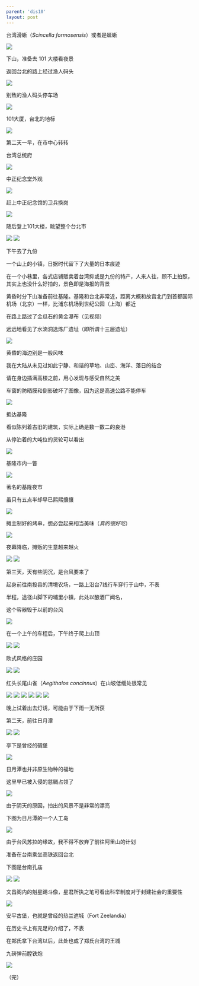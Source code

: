 ```yaml
---
parent: 'dis10'
layout: post
---
```


台湾滑蜥（<i>Scincella formosensis</i>）或者是蜒蜥

<img class='disc' src='https://lykoseremos.github.io/gmalb-01/dis10/31.jpg'>

下山，准备去 101 大楼看夜景

返回台北的路上经过渔人码头

<img class='disc' src='https://lykoseremos.github.io/gmalb-01/dis10/33.jpg'>

别致的渔人码头停车场

<img class='disc' src='https://lykoseremos.github.io/gmalb-01/dis10/34.jpg'>

101大厦，台北的地标

<img class='disc' src='https://lykoseremos.github.io/gmalb-01/dis10/35.jpg'>

第二天一早，在市中心转转

台湾总统府

<img class='disc' src='https://lykoseremos.github.io/gmalb-01/dis10/36.jpg'>

中正纪念堂外观

<img class='disc' src='https://lykoseremos.github.io/gmalb-01/dis10/38.jpg'>

赶上中正纪念馆的卫兵换岗

<img class='disc' src='https://lykoseremos.github.io/gmalb-01/dis10/37.jpg'>

随后登上101大楼，眺望整个台北市

<img class='disc' src='https://lykoseremos.github.io/gmalb-01/dis10/39.jpg'>

<img class='disc' src='https://lykoseremos.github.io/gmalb-01/dis10/40.jpg'>

下午去了九份

一个山上的小镇，日据时代留下了大量的日本痕迹

在一个小巷里，各式店铺贩卖着台湾抑或是九份的特产，人来人往，顾不上拍照，其实上也没什么好拍的，景色即是海报的背景

黄昏时分下山准备前往基隆。基隆和台北非常近，距离大概和故宫北门到首都国际机场（北京）一样，比浦东机场到世纪公园（上海）都近

在路上路过了金瓜石的黄金瀑布（见视频）

远远地看见了水湳洞选炼厂遗址（即所谓十三层遗址）

<img class='disc' src='https://lykoseremos.github.io/gmalb-01/dis10/41.jpg'>

黄昏的海边别是一般风味

我在大陆从未见过如此宁静、和谐的草地、山峦、海洋、落日的结合

请在身边插满高楼之前，用心发现与感受自然之美

车窗的防晒膜和倒影破坏了图像，因为这是高速公路不能停车

<img class='disc' src='https://lykoseremos.github.io/gmalb-01/dis10/42.jpg'>

抵达基隆

看似陈列着古旧的建筑，实际上确是数一数二的良港

从停泊着的大吨位的货轮可以看出

<img class='disc' src='https://lykoseremos.github.io/gmalb-01/dis10/43.jpg'>

基隆市内一瞥

<img class='disc' src='https://lykoseremos.github.io/gmalb-01/dis10/44.jpg'>

著名的基隆夜市

虽只有五点半却早已熙熙攘攘

<img class='disc' src='https://lykoseremos.github.io/gmalb-01/dis10/45.jpg'>

摊主制好的烤串，想必尝起来相当美味（<i>真的很好吃</i>）

<img class='disc' src='https://lykoseremos.github.io/gmalb-01/dis10/46.jpg'>

夜幕降临，摊贩的生意越来越火

<img class='disc' src='https://lykoseremos.github.io/gmalb-01/dis10/47.jpg'>

<img class='disc' src='https://lykoseremos.github.io/gmalb-01/dis10/48.jpg'>

第三天，天有些阴沉，是台风要来了

起身前往南投县的清境农场，一路上沿台7线行车穿行于山中，不表

半程，途径山脚下的埔里小镇，此处以酿酒厂闻名，

这个容器毁于以前的台风

<img class='disc' src='https://lykoseremos.github.io/gmalb-01/dis10/49.jpg'>

在一个上午的车程后，下午终于爬上山顶

<img class='disc' src='https://lykoseremos.github.io/gmalb-01/dis10/50.jpg'>

<img class='disc' src='https://lykoseremos.github.io/gmalb-01/dis10/51.jpg'>

欧式风格的庄园

<img class='disc' src='https://lykoseremos.github.io/gmalb-01/dis10/52.jpg'>

<img class='disc' src='https://lykoseremos.github.io/gmalb-01/dis10/53.jpg'>

红头长尾山雀（<i>Aegithalos concinnus</i>）在山坡低缓处很常见

<img class='disc' src='https://lykoseremos.github.io/gmalb-01/dis10/54.jpg'>

<img class='disc' src='https://lykoseremos.github.io/gmalb-01/dis10/55.jpg'>

<img class='disc' src='https://lykoseremos.github.io/gmalb-01/dis10/56.jpg'>

<img class='disc' src='https://lykoseremos.github.io/gmalb-01/dis10/57.jpg'>

<img class='disc' src='https://lykoseremos.github.io/gmalb-01/dis10/58.jpg'>

<img class='disc' src='https://lykoseremos.github.io/gmalb-01/dis10/59.jpg'>

晚上试着出去灯诱，可能由于下雨一无所获

第二天，前往日月潭

<img class='disc' src='https://lykoseremos.github.io/gmalb-01/dis10/60.jpg'>


<img class='disc' src='https://lykoseremos.github.io/gmalb-01/dis10/61.jpg'>

亭下是曾经的碉堡

<img class='disc' src='https://lykoseremos.github.io/gmalb-01/dis10/62.jpg'>

日月潭也并非原生物种的福地

这里早已被入侵的慈鲷占领了

<img class='disc' src='https://lykoseremos.github.io/gmalb-01/dis10/64.jpg'>

由于阴天的原因，拍出的风景不是非常的漂亮

下图为日月潭的一个人工岛

<img class='disc' src='https://lykoseremos.github.io/gmalb-01/dis10/63.jpg'>

由于台风苏拉的缘故，我不得不放弃了前往阿里山的计划

准备在台南乘坐高铁返回台北

下图是台南孔庙

<img class='disc' src='https://lykoseremos.github.io/gmalb-01/dis10/67.jpg'>

<img class='disc' src='https://lykoseremos.github.io/gmalb-01/dis10/66.jpg'>

文昌阁内的魁星踢斗像，星君所执之笔可看出科举制度对于封建社会的重要性

<img class='disc' src='https://lykoseremos.github.io/gmalb-01/dis10/65.jpg'>

安平古堡，也就是曾经的热兰遮城（Fort Zeelandia）

在历史书上有充足的介绍了，不表

在郑氏拿下台湾以后，此处也成了郑氏台湾的王城

九磅弹前膛铁炮

<img class='disc' src='https://lykoseremos.github.io/gmalb-01/dis10/68.jpg'>

（完）
